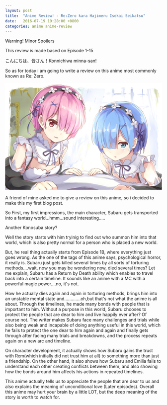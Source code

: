```yaml
---
layout: post
title:  "Anime Review! - Re:Zero kara Hajimeru Isekai Seikatsu"
date:   2016-07-19 19:28:00 +0800
categories: anime anime-review
---
```


Warning! Minor Spoilers

This review is made based on Episode 1-15

こんにちは、皆さん！Konnichiwa minna-san!

So as for today i am going to write a review on this anime most commonly known as Re: Zero.

![Re-Zero_Poster](.\blog-images\re_zero.jpg)

A friend of mine asked me to give a review on this anime, so i decided to make this my first blog post.

So First, my first impressions, the main character, Subaru gets transported into a fantasy world...hmm...sound interesting.....

Another Konosuba story?

Well the story starts with him tryinig to find out who summon him into that world, which is also pretty normal for a person who is placed a new world.

But, he real thing actually starts from Episode 1B, where everything just goes wrong. As the one of the tags of this anime says, psychological horror, it really is. Subaru just gets killed several times by all sorts of torturing methods....wait, now you may be wondering now, died several times? Let me explain, Subaru has a Return by Death ability which enables to travel back into a certain timeline. It sounds like an anime with a MC with a powerful magic power....no, it's not.

How he actually dies again and again in torturing methods, brings him into an unstable mental state and.............oh,but that's not what the anime is all about. Through the timelines, he made many bonds with people that is important to him. Without a purpose in this world, Subaru chooses to protect the people that are dear to him and live happily ever after? Of course not. The writer makes Subaru face many challenges and trials while also being weak and incapable of doing anything useful in this world, which he fails to protect the one dear to him again and again and finally gets through after facing many trials and breakdowns, and the process repeats again on a new arc and timeline.

On character development, it actually shows how Subaru gains the trust with Rem(which initially did not trust him at all) to something more than just a friendship. On the other hand, it also shows how Subaru and Emilia fails to understand each other creating conflicts between them, and also showing how the bonds around him affects his actions in repeated timelines.

This anime actually tells us to appreciate the people that are dear to us and also explains the meaning of unconditional love (Later episodes). Overall this anime may hurt your brain by a little LOT, but the deep meaning of the story is worth to watch for.